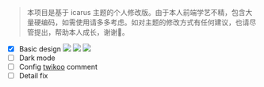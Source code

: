 > 本项目是基于 icarus 主题的个人修改版。由于本人前端学艺不精，包含大量硬编码，如需使用请多多考虑。如对主题的修改方式有任何建议，也请尽管提出，帮助本人成长，谢谢🙏。
- [x] Basic design
![](https://cdn.jsdelivr.net/gh/MannyCooper/Image-Hosting@main/img/展示2.png)
![](https://cdn.jsdelivr.net/gh/MannyCooper/Image-Hosting@main/img/motion-card2.gif)
![](https://cdn.jsdelivr.net/gh/MannyCooper/Image-Hosting@main/img/motion-item.gif)
- [ ] Dark mode
- [ ] Config [twikoo](https://github.com/imaegoo/twikoo) comment
- [ ] Detail fix
